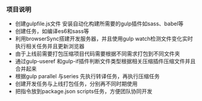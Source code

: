 ### 项目说明
+ 创建gulpfile.js文件 安装自动化构建所需要的gulp插件如sass、babel等
+ 创建任务，如编译es6和sass等
+ 利用browserSync搭建开发服务器，并且使用gulp watch检测文件变化实时执行相关任务并且更新浏览器
+ 由于上线前需要打包压缩项目代码需要根据不同需求打包到不同文件夹
+ 通过gulp-useref 和gulp-if插件判断文件类型根据相关压缩插件压缩文件并且合并起来
+ 根据gulp parallel 与series 先执行转译任务，再执行压缩任务
+ 创建开发任务与上线打包任务，分别再不同时期使用
+ 把指令放到package.json scripts任务，方便团队协同开发
